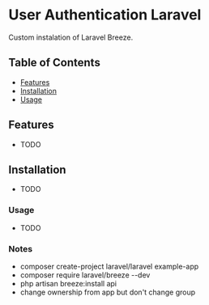 # User Authentication Laravel

Custom instalation of Laravel Breeze.

## Table of Contents

- [Features](#features)
- [Installation](#installation)
- [Usage](#usage)

## Features

- TODO

## Installation

- TODO

### Usage

- TODO

### Notes

- composer create-project laravel/laravel example-app
- composer require laravel/breeze --dev
- php artisan breeze:install api
- change ownership from app but don't change group